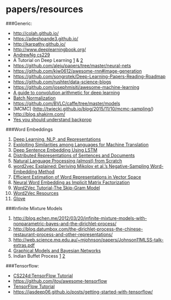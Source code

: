 # papers/resources

###Generic:
- http://colah.github.io/
- https://adeshpande3.github.io/
- http://karpathy.github.io/
- http://www.deeplearningbook.org/
- [AndrewNg cs229](http://cs229.stanford.edu/materials.html)
- A Tutorial on Deep Learning [1](http://ai.stanford.edu/~quocle/tutorial1.pdf) & [2](http://ai.stanford.edu/~quocle/tutorial2.pdf)
- https://github.com/aleju/papers/tree/master/neural-nets
- https://github.com/kjw0612/awesome-rnn#image-generation
- https://github.com/songrotek/Deep-Learning-Papers-Reading-Roadmap
- https://github.com/rushter/data-science-blogs
- https://github.com/josephmisiti/awesome-machine-learning
- [A guide to convolution arithmetic for deep learning](https://arxiv.org/pdf/1603.07285v1.pdf)
- [Batch Normalization](https://gab41.lab41.org/batch-normalization-what-the-hey-d480039a9e3b#.mjo2k7r6k)
- https://github.com/BVLC/caffe/tree/master/models
- [MCMC] (http://twiecki.github.io/blog/2015/11/10/mcmc-sampling/)
- http://blog.shakirm.com/
- [Yes you should understand backprop](https://medium.com/@karpathy/yes-you-should-understand-backprop-e2f06eab496b#.wo4vqjw6i)



###Word Embeddings
1. [Deep Learning, NLP, and Representations](http://colah.github.io/posts/2014-07-NLP-RNNs-Representations/)
2. [Exploiting Similarities among Languages for Machine Translation](https://arxiv.org/pdf/1309.4168.pdf)
3. [Deep Sentence Embedding Using LSTM](https://arxiv.org/pdf/1502.06922v3.pdf)
4. [Distributed Representations of Sentences and Documents](http://cs.stanford.edu/~quocle/paragraph_vector.pdf)
5. [Natural Language Processing (almost) from Scratch](https://arxiv.org/pdf/1103.0398v1.pdf)
6. [word2vec Explained: Deriving Mikolov et al.’s Negative-Sampling Word-Embedding Method](https://arxiv.org/pdf/1402.3722v1.pdf)
7. [Efficient Estimation of Word Representations in Vector Space](https://arxiv.org/pdf/1301.3781.pdf)
8. [Neural Word Embedding as Implicit Matrix Factorization](https://levyomer.files.wordpress.com/2014/09/neural-word-embeddings-as-implicit-matrix-factorization.pdf)
9. [Word2Vec Tutorial-The Skip-Gram Model](http://mccormickml.com/2016/04/19/word2vec-tutorial-the-skip-gram-model/)
10. [Word2Vec Resources](http://mccormickml.com/2016/04/27/word2vec-resources/#efficient-estimation-of-word-representations-in-vector-space)
11. [Glove](http://www-nlp.stanford.edu/pubs/glove.pdf)

###Infinite Mixture Models
1. http://blog.echen.me/2012/03/20/infinite-mixture-models-with-nonparametric-bayes-and-the-dirichlet-process/
2. http://blog.datumbox.com/the-dirichlet-process-the-chinese-restaurant-process-and-other-representations/
3. http://web.science.mq.edu.au/~mjohnson/papers/Johnson11MLSS-talk-extras.pdf
4. [Graphical Models and Bayesian Networks](http://www.cs.ubc.ca/~murphyk/Bayes/bnintro.html)
4. Indian Buffet Process [1](http://cocosci.berkeley.edu/tom/papers/indianbuffet.pdf) [2](http://www.mit.edu/~ilkery/papers/IndianBuffetProcess.pdf)

###Tensorflow:
- [CS224d:TensorFlow Tutorial](http://cs224d.stanford.edu/lectures/CS224d-Lecture7.pdf)
- https://github.com/jtoy/awesome-tensorflow
- [TensorFlow Tutorial](https://github.com/alrojo/tensorflow-tutorial)
- https://jasdeep06.github.io/posts/getting-started-with-tensorflow/

